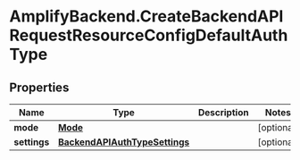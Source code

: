 # AmplifyBackend.CreateBackendAPIRequestResourceConfigDefaultAuthType

## Properties

Name | Type | Description | Notes
------------ | ------------- | ------------- | -------------
**mode** | [**Mode**](Mode.md) |  | [optional] 
**settings** | [**BackendAPIAuthTypeSettings**](BackendAPIAuthTypeSettings.md) |  | [optional] 


